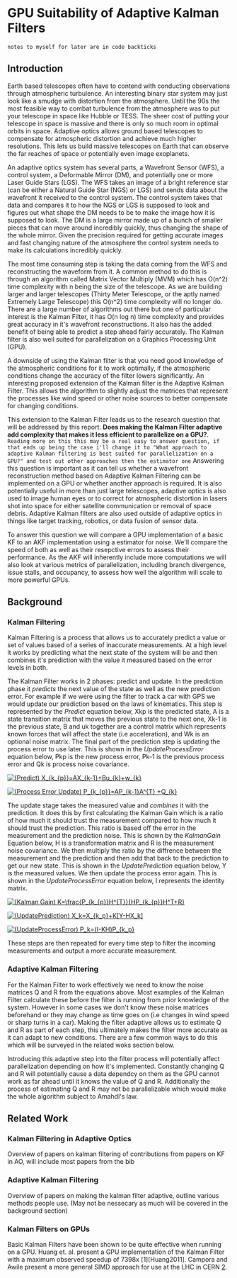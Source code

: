 # GPU Suitability of Adaptive Kalman Filters
`notes to myself for later are in code backticks`
## Introduction
Earth based telescopes often have to contend with conducting observations through atmospheric turbulence. An interesting binary star system may just look like a smudge with distortion from the atmosphere. Until the 90s the most feasible way to combat turbulence from the atmosphere was to put your telescope in space like Hubble or TESS. The sheer cost of putting your telescope in space is massive and there is only so much room in optimal orbits in space. Adaptive optics allows ground based telescopes to compensate for atmospheric distortion and achieve much higher resolutions. This lets us build massive telescopes on Earth that can observe the far reaches of space or potentially even image exoplanets. 

An adaptive optics system has several parts, a Wavefront Sensor (WFS), a control system, a Deformable Mirror (DM), and potentially one or more Laser Guide Stars (LGS). The WFS takes an image of a bright reference star (can be either a Natural Guide Star (NGS) or LGS) and sends data about the wavefront it received to the control system. The control system takes that data and compares it to how the NGS or LGS is supposed to look and figures out what shape the DM needs to be to make the image how it is supposed to look. The DM is a large mirror made up of a bunch of smaller pieces that can move around incredibly quickly, thus changing the shape of the whole mirror. Given the precision required for getting accurate images and fast changing nature of the atmosphere the control system needs to make its calculations incredibly quickly. 

The most time consuming step is taking the data coming from the WFS and reconstructing the waveform from it. A common method to do this is through an algorithm called Matrix Vector Multiply (MVM) which has O(n^2) time complexity with n being the size of the telescope. As we are building larger and larger telescopes (Thirty Meter Telescope, or the aptly named Extremely Large Telescope) this O(n^2) time complexity will no longer do. There are a large number of algorithms out there but one of particular interest is the Kalman Filter, it has O(n log n) time complexity and provides great accuracy in it's wavefront reconstructions. It also has the added benefit of being able to predict a step ahead fairly accurately. The Kalman filter is also well suited for parallelization on a Graphics Processing Unit (GPU).

A downside of using the Kalman filter is that you need good knowledge of the atmospheric conditions for it to work optimally, if the atmospheric conditions change the accuracy of the filter lowers significantly. An interesting proposed extension of the Kalman filter is the Adaptive Kalman Filter. This allows the algorithm to slightly adjust the matrices that represent the processes like wind speed or other noise sources to better compensate for changing conditions.

This extension to the Kalman Filter leads us to the research question that will be addressed by this report. **Does making the Kalman Filter adaptive add complexity that makes it less efficient to parallelize on a GPU?**. `Reading more on this this may be a real easy to answer question, if that ends up being the case i'll change it to "What approach to adaptive Kalman filtering is best suited for parallelization on a GPU?" and test out other approaches then the estimator one` Answering this question is important as it can tell us whether a wavefront reconstruction method based on Adaptive Kalman Filtering can be implemented on a GPU or whether another approach is required. It is also potentially useful in more than just large telescopes, adaptive optics is also used to image human eyes or to correct for atmospheric distortion in lasers shot into space for either satellite communication or removal of space debris. Adaptive Kalman filters are also used outside of adaptive optics in things like target tracking, robotics, or data fusion of sensor data.

To answer this question we will compare a GPU implementation of a basic KF to an AKF implementation using a estimator for noise. We'll compare the speed of both as well as their resepctive errors to assess their performance. As the AKF will inherently include more computations we will also look at various metrics of parallelization, including branch divergence, issue stalls, and occupancy, to assess how well the algorithm will scale to more powerful GPUs. 

## Background
### Kalman Filtering
Kalman Filtering is a process that allows us to accurately predict a value or set of values based of a series of inaccurate measurements. At a high level it works by predicting what the next state of the system will be and then combines it's prediction with the value it measured based on the error levels in both. 

The Kalman Filter works in 2 phases: predict and update. In the prediction phase it *predicts* the next value of the state as well as the new prediction error. For example if we were using the filter to track a car with GPS we would update our prediction based on the laws of kinematics. This step is represented by the *Predict* equation below, Xkp is the predicted state, A is a state transition matrix that moves the previous state to the next one, Xk-1 is the previous state, B and uk together are a control matrix which represents known forces that will affect the state (i.e acceleration), and Wk is an optional noise matrix. The final part of the prediction step is updating the process error to use later. This is shown in the *UpdateProcessError* equation below, Pkp is the new process error, Pk-1 is the previous process error and Qk is process noise covariance.

<a href="https://www.codecogs.com/eqnedit.php?latex=(Predict)&space;X_{k_{p}}=AX_{k-1}&plus;Bu_{k}&plus;w_{k}" target="_blank"><img src="https://latex.codecogs.com/gif.latex?(Predict)&space;X_{k_{p}}=AX_{k-1}&plus;Bu_{k}&plus;w_{k}" title="(Predict) X_{k_{p}}=AX_{k-1}+Bu_{k}+w_{k}" /></a>

<a href="https://www.codecogs.com/eqnedit.php?latex=(Process&space;Error&space;Update)&space;P_{k_{p}}=AP_{k-1}A^{T}&space;&plus;Q_{k}" target="_blank"><img src="https://latex.codecogs.com/gif.latex?(Process&space;Error&space;Update)&space;P_{k_{p}}=AP_{k-1}A^{T}&space;&plus;Q_{k}" title="(Process Error Update) P_{k_{p}}=AP_{k-1}A^{T} +Q_{k}" /></a>

The update stage takes the measured value and *combines* it with the prediction. It does this by first calculating the Kalman Gain which is a ratio of how much it should trust the measurement compared to how much it should trust the prediction. This ratio is based off the error in the measurement and the prediction noise. This is shown by the *KalmanGain* Equation below, H is a transformation matrix and R is the measurement noise covariance. We then multiply the ratio by the diffrence between the measurement and the prediction and then add that back to the prediction to get our new state. This is shown in the *UpdatePrediction* equation below, Y is the measured values. We then update the process error again. This is shown in the *UpdateProcessError* equation below, I represents the identity matrix.

<a href="https://www.codecogs.com/eqnedit.php?latex=(Kalman&space;Gain)&space;K=\frac{P_{k_{p}}H^{T}}{HP_{k_{p}}H^T&plus;R}" target="_blank"><img src="https://latex.codecogs.com/gif.latex?(Kalman&space;Gain)&space;K=\frac{P_{k_{p}}H^{T}}{HP_{k_{p}}H^T&plus;R}" title="(Kalman Gain) K=\frac{P_{k_{p}}H^{T}}{HP_{k_{p}}H^T+R}" /></a>

<a href="https://www.codecogs.com/eqnedit.php?latex=(UpdatePrediction)&space;X_k=X_{k_p}&plus;K[Y-HX_k]" target="_blank"><img src="https://latex.codecogs.com/gif.latex?(UpdatePrediction)&space;X_k=X_{k_p}&plus;K[Y-HX_k]" title="(UpdatePrediction) X_k=X_{k_p}+K[Y-HX_k]" /></a>

<a href="https://www.codecogs.com/eqnedit.php?latex=(UpdateProcessError)&space;P_k=(I-KH)P_{k_p}" target="_blank"><img src="https://latex.codecogs.com/gif.latex?(UpdateProcessError)&space;P_k=(I-KH)P_{k_p}" title="(UpdateProcessError) P_k=(I-KH)P_{k_p}" /></a>

These steps are then repeated for every time step to filter the incoming measurements and output a more accurate measurement.

### Adaptive Kalman Filtering
For the Kalman Filter to work effectively we need to know the noise matrices Q and R from the equations above. Most examples of the Kalman Filter calculate these before the filter is running from prior knowledge of the system. However in some cases we don't know these noise matrices beforehand or they may change as time goes on (i.e changes in wind speed or sharp turns in a car). Making the filter adaptive allows us to estimate Q and R as part of each step, this ultimately makes the filter more accurate as it can adapt to new conditions. There are a few common ways to do this which will be surveyed in the related woks section below.

Introducing this adaptive step into the filter process will potentially affect parallelization depending on how it's implemented. Constantly changing Q and R will potentially cause a data dependcy on them as the GPU cannot work as far ahead until it knows the value of Q and R. Additionally the process of estimating Q and R may not be parallelizable which would make the whole algorithm subject to Amahdl's law.

## Related Work
### Kalman Filtering in Adaptive Optics
Overview of papers on kalman filtering of contributions from papers on KF in AO, will include most papers from the bib
### Adaptive Kalman Filtering
Overview of papers on making the kalman filter adaptive, outline various methods people use. (May not be nessecary as much will be covered in the background section)
### Kalman Filters on GPUs
Basic Kalman Filters have been shown to be quite effective when running on a GPU. Huang et. al. present a GPU implementation of the Kalman Filter with a maximum observed speedup of 7398x [1][Huang2011]. Campora and Awile present a more general SIMD approach for use at the LHC in CERN [2][Campora2018].

[Hung2011]: https://ieeexplore.ieee.org/document/6121397 "M.-Y. Huang, S.-C. Wei, B. Huang, and Y.-L. Chang, “Accelerating the Kalman Filter on a GPU,” in 2011 IEEE 17th International Conference on Parallel and Distributed Systems, 2011, pp. 1016–1020, doi: 10.1109/ICPADS.2011.153."

[Campora2018]: https://onlinelibrary.wiley.com/doi/full/10.1002/cpe.4483 "D. H. Campora Perez and O. Awile, “An efficient low-rank Kalman filter for modern SIMD architectures,” Concurrency and Computation: Practice and Experience, vol. 30, no. 23, p. e4483, 2018."

